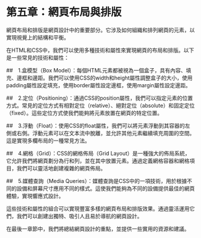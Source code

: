 # 第五章：網頁布局與排版

網頁布局和排版是網頁設計中的重要部分。它涉及如何組織和排列網頁的元素，以實現視覺上的結構和平衡。

在HTML和CSS中，我們可以使用多種技術和屬性來實現網頁的布局和排版。以下是一些常見的技術和屬性：

##　1.盒模型（Box Model）：每個HTML元素都被視為一個盒子，具有內容、填充、邊框和邊距。我們可以使用CSS的width和height屬性調整盒子的大小，使用padding屬性設定填充，使用border屬性設定邊框，使用margin屬性設定邊距。

##　2.定位（Positioning）：通過CSS的position屬性，我們可以指定元素的位置方式。常見的定位方式有相對定位（relative）、絕對定位（absolute）和固定定位（fixed）。這些定位方式使我們能夠將元素放置在網頁的特定位置。

##　3.浮動（Float）：使用CSS的float屬性，我們可以將元素浮動到其容器的左側或右側。浮動元素可以在文本流中脫離，並允許其他元素繼續填充周圍的空間。這是實現多欄布局的一種常見方法。

##　4.網格（Grid）：CSS的網格佈局（Grid Layout）是一種強大的佈局系統，它允許我們將網頁劃分為行和列，並在其中放置元素。通過定義網格容器和網格項目，我們可以靈活地創建複雜的網頁佈局。

##　5.媒體查詢（Media Queries）：媒體查詢是CSS中的一項技術，用於根據不同的設備和屏幕尺寸應用不同的樣式。這使我們能夠為不同的設備提供最佳的網頁體驗，實現響應式設計。

這些技術和屬性的組合可以實現豐富多樣的網頁布局和排版效果。通過靈活運用它們，我們可以創建出獨特、吸引人且易於導航的網頁設計。

在最後一章節中，我們將總結網頁設計的重點，並提供一些實用的資源和建議。